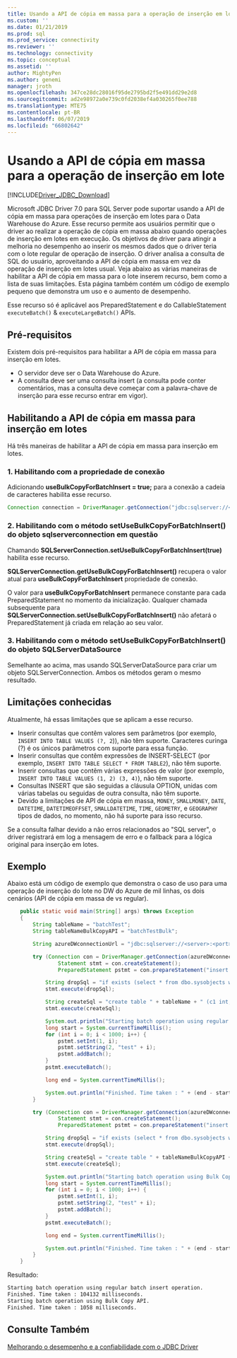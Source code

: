 ```yaml
---
title: Usando a API de cópia em massa para a operação de inserção em lotes para o Driver JDBC MSSQL | Microsoft Docs
ms.custom: ''
ms.date: 01/21/2019
ms.prod: sql
ms.prod_service: connectivity
ms.reviewer: ''
ms.technology: connectivity
ms.topic: conceptual
ms.assetid: ''
author: MightyPen
ms.author: genemi
manager: jroth
ms.openlocfilehash: 347ce28dc28016f95de2795bd2f5e491dd29e2d8
ms.sourcegitcommit: ad2e98972a0e739c0fd2038ef4a030265f0ee788
ms.translationtype: MTE75
ms.contentlocale: pt-BR
ms.lasthandoff: 06/07/2019
ms.locfileid: "66802642"
---
```

# <a name="using-bulk-copy-api-for-batch-insert-operation"></a>Usando a API de cópia em massa para a operação de inserção em lote

[!INCLUDE[Driver_JDBC_Download](../../includes/driver_jdbc_download.md)]

Microsoft JDBC Driver 7.0 para SQL Server pode suportar usando a API de cópia em massa para operações de inserção em lotes para o Data Warehouse do Azure. Esse recurso permite aos usuários permitir que o driver ao realizar a operação de cópia em massa abaixo quando operações de inserção em lotes em execução. Os objetivos de driver para atingir a melhoria no desempenho ao inserir os mesmos dados que o driver teria com o lote regular de operação de inserção. O driver analisa a consulta de SQL do usuário, aproveitando a API de cópia em massa em vez da operação de inserção em lotes usual. Veja abaixo as várias maneiras de habilitar a API de cópia em massa para o lote inserem recurso, bem como a lista de suas limitações. Esta página também contém um código de exemplo pequeno que demonstra um uso e o aumento de desempenho.

Esse recurso só é aplicável aos PreparedStatement e do CallableStatement `executeBatch()`  &  `executeLargeBatch()` APIs.

## <a name="pre-requisites"></a>Pré-requisitos

Existem dois pré-requisitos para habilitar a API de cópia em massa para inserção em lotes.

* O servidor deve ser o Data Warehouse do Azure.
* A consulta deve ser uma consulta insert (a consulta pode conter comentários, mas a consulta deve começar com a palavra-chave de inserção para esse recurso entrar em vigor).

## <a name="enabling-bulk-copy-api-for-batch-insert"></a>Habilitando a API de cópia em massa para inserção em lotes

Há três maneiras de habilitar a API de cópia em massa para inserção em lotes.

### <a name="1-enabling-with-connection-property"></a>1. Habilitando com a propriedade de conexão

Adicionando **useBulkCopyForBatchInsert = true;** para a conexão a cadeia de caracteres habilita esse recurso.

```java
Connection connection = DriverManager.getConnection("jdbc:sqlserver://<server>:<port>;userName=<user>;password=<password>;database=<database>;useBulkCopyForBatchInsert=true;");
```

### <a name="2-enabling-with-setusebulkcopyforbatchinsert-method-from-sqlserverconnection-object"></a>2. Habilitando com o método setUseBulkCopyForBatchInsert() do objeto sqlserverconnection em questão

Chamando **SQLServerConnection.setUseBulkCopyForBatchInsert(true)** habilita esse recurso.

**SQLServerConnection.getUseBulkCopyForBatchInsert()** recupera o valor atual para **useBulkCopyForBatchInsert** propriedade de conexão.

O valor para **useBulkCopyForBatchInsert** permanece constante para cada PreparedStatement no momento da inicialização. Qualquer chamada subsequente para **SQLServerConnection.setUseBulkCopyForBatchInsert()** não afetará o PreparedStatement já criada em relação ao seu valor.

### <a name="3-enabling-with-setusebulkcopyforbatchinsert-method-from-sqlserverdatasource-object"></a>3. Habilitando com o método setUseBulkCopyForBatchInsert() do objeto SQLServerDataSource

Semelhante ao acima, mas usando SQLServerDataSource para criar um objeto SQLServerConnection. Ambos os métodos geram o mesmo resultado.

## <a name="known-limitations"></a>Limitações conhecidas

Atualmente, há essas limitações que se aplicam a esse recurso.

* Inserir consultas que contêm valores sem parâmetros (por exemplo, `INSERT INTO TABLE VALUES (?, 2`)), não têm suporte. Caracteres curinga (?) é os únicos parâmetros com suporte para essa função.
* Inserir consultas que contêm expressões de INSERT-SELECT (por exemplo, `INSERT INTO TABLE SELECT * FROM TABLE2`), não têm suporte.
* Inserir consultas que contêm várias expressões de valor (por exemplo, `INSERT INTO TABLE VALUES (1, 2) (3, 4)`), não têm suporte.
* Consultas INSERT que são seguidas a cláusula OPTION, unidas com várias tabelas ou seguidas de outra consulta, não têm suporte.
* Devido a limitações de API de cópia em massa, `MONEY`, `SMALLMONEY`, `DATE`, `DATETIME`, `DATETIMEOFFSET`, `SMALLDATETIME`, `TIME`, `GEOMETRY`, e `GEOGRAPHY` tipos de dados, no momento, não há suporte para isso recurso.

Se a consulta falhar devido a não erros relacionados ao "SQL server", o driver registrará em log a mensagem de erro e o fallback para a lógica original para inserção em lotes.

## <a name="example"></a>Exemplo

Abaixo está um código de exemplo que demonstra o caso de uso para uma operação de inserção do lote no DW do Azure de mil linhas, os dois cenários (API de cópia em massa de vs regular).

```java
    public static void main(String[] args) throws Exception
    {
        String tableName = "batchTest";
        String tableNameBulkCopyAPI = "batchTestBulk";

        String azureDWconnectionUrl = "jdbc:sqlserver://<server>:<port>;databaseName=<database>;user=<user>;password=<password>";

        try (Connection con = DriverManager.getConnection(azureDWconnectionUrl); // connects to an Azure Data Warehouse.
                Statement stmt = con.createStatement();
                PreparedStatement pstmt = con.prepareStatement("insert into " + tableName + " values (?, ?)");) {

            String dropSql = "if exists (select * from dbo.sysobjects where id = object_id(N'[dbo].[" + tableName + "]') and OBJECTPROPERTY(id, N'IsUserTable') = 1) DROP TABLE [" + tableName + "]";
            stmt.execute(dropSql);

            String createSql = "create table " + tableName + " (c1 int, c2 varchar(20))";
            stmt.execute(createSql);

            System.out.println("Starting batch operation using regular batch insert operation.");
            long start = System.currentTimeMillis();
            for (int i = 0; i < 1000; i++) {
                pstmt.setInt(1, i);
                pstmt.setString(2, "test" + i);
                pstmt.addBatch();
            }
            pstmt.executeBatch();

            long end = System.currentTimeMillis();

            System.out.println("Finished. Time taken : " + (end - start) + " milliseconds.");
        }

        try (Connection con = DriverManager.getConnection(azureDWconnectionUrl + ";useBulkCopyForBatchInsert=true"); // connects to an Azure Data Warehouse, with useBulkCopyForBatchInsert connection property set to true.
                Statement stmt = con.createStatement();
                PreparedStatement pstmt = con.prepareStatement("insert into " + tableNameBulkCopyAPI + " values (?, ?)");) {

            String dropSql = "if exists (select * from dbo.sysobjects where id = object_id(N'[dbo].[" + tableNameBulkCopyAPI + "]') and OBJECTPROPERTY(id, N'IsUserTable') = 1) DROP TABLE [" + tableNameBulkCopyAPI + "]";
            stmt.execute(dropSql);

            String createSql = "create table " + tableNameBulkCopyAPI + " (c1 int, c2 varchar(20))";
            stmt.execute(createSql);

            System.out.println("Starting batch operation using Bulk Copy API.");
            long start = System.currentTimeMillis();
            for (int i = 0; i < 1000; i++) {
                pstmt.setInt(1, i);
                pstmt.setString(2, "test" + i);
                pstmt.addBatch();
            }
            pstmt.executeBatch();

            long end = System.currentTimeMillis();

            System.out.println("Finished. Time taken : " + (end - start) + " milliseconds.");
        }
    }
```

Resultado:

```bash
Starting batch operation using regular batch insert operation.
Finished. Time taken : 104132 milliseconds.
Starting batch operation using Bulk Copy API.
Finished. Time taken : 1058 milliseconds.
```

## <a name="see-also"></a>Consulte Também

[Melhorando o desempenho e a confiabilidade com o JDBC Driver](../../connect/jdbc/improving-performance-and-reliability-with-the-jdbc-driver.md)
